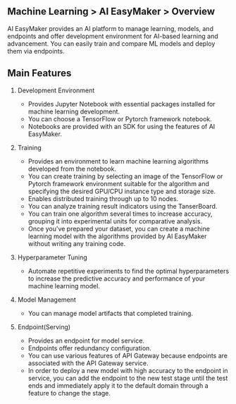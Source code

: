 ## Machine Learning > AI EasyMaker > Overview

AI EasyMaker provides an AI platform to manage learning, models, and endpoints and offer development environment for AI-based learning and advancement. You can easily train and compare ML models and deploy them via endpoints.

## Main Features

1. Development Environment
    - Provides Jupyter Notebook with essential packages installed for machine learning development.
    - You can choose a TensorFlow or Pytorch framework notebook.
    - Notebooks are provided with an SDK for using the features of AI EasyMaker.

2. Training
    - Provides an environment to learn machine learning algorithms developed from the notebook.
    - You can create training by selecting an image of the TensorFlow or Pytorch framework environment suitable for the algorithm and specifying the desired GPU/CPU instance type and storage size.
    - Enables distributed training through up to 10 nodes.
    - You can analyze training result indicators using the TanserBoard.
    - You can train one algorithm several times to increase accuracy, grouping it into experimental units for comparative analysis.
    - Once you've prepared your dataset, you can create a machine learning model with the algorithms provided by AI EasyMaker without writing any training code.

3. Hyperparameter Tuning
    - Automate repetitive experiments to find the optimal hyperparameters to increase the predictive accuracy and performance of your machine learning model.

4. Model Management
    - You can manage model artifacts that completed training.

5. Endpoint(Serving)
    - Provides an endpoint for model service.
    - Endpoints offer redundancy configuration.
    - You can use various features of API Gateway because endpoints are associated with the API Gateway service.
    - In order to deploy a new model with high accuracy to the endpoint in service, you can add the endpoint to the new test stage until the test ends and immediately apply it to the default domain through a feature to change the stage.